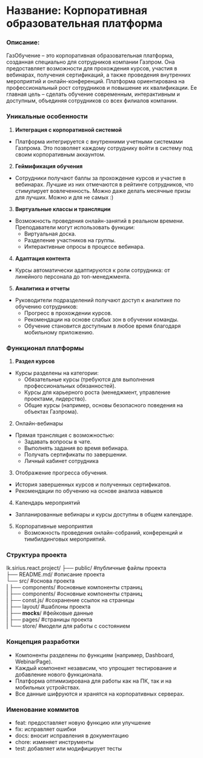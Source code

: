 # Название: Корпоративная образовательная платформа
### Описание:
ГазОбучение – это корпоративная образовательная платформа, созданная специально для сотрудников компании Газпром. Она предоставляет возможности для прохождения курсов, участия в вебинарах, получения сертификаций, а также проведения внутренних мероприятий и онлайн-конференций.
Платформа ориентирована на профессиональный рост сотрудников и повышение их квалификации. Ее главная цель – сделать обучение современным, интерактивным и доступным, объединяя сотрудников со всех филиалов компании.

### Уникальные особенности
1. **Интеграция с корпоративной системой**
- Платформа интегрируется с внутренними учетными системами Газпрома. Это позволяет каждому сотруднику войти в систему под своим корпоративным аккаунтом.
2. **Геймификация обучения**
- Сотрудники получают баллы за прохождение курсов и участие в вебинарах. Лучшие из них отмечаются в рейтинге сотрудников, что стимулирует вовлеченность. Можно даже делать месячные призы для лучших. Можно и для не самых :)
3. **Виртуальные классы и трансляции**
- Возможность проведения онлайн-занятий в реальном времени. Преподаватели могут использовать функции:
  - Виртуальная доска.
  - Разделение участников на группы.
  - Интерактивные опросы в процессе вебинара.
4. **Адаптация контента**
- Курсы автоматически адаптируются к роли сотрудника: от линейного персонала до топ-менеджмента.
5. **Аналитика и отчеты**
- Руководители подразделений получают доступ к аналитике по обучению сотрудников:
   - Прогресс в прохождении курсов.
   - Рекомендации на основе слабых зон в обучении команды.
   - Обучение становится доступным в любое время благодаря мобильному приложению.


### Функционал платформы
1. **Раздел курсов**
- Курсы разделены на категории:
  - Обязательные курсы (требуются для выполнения профессиональных обязанностей).
  - Курсы для карьерного роста (менеджмент, управление проектами, лидерство).
  - Общие курсы (например, основы безопасного поведения на объектах Газпрома).
2. Онлайн-вебинары
- Прямая трансляция с возможностью:
  - Задавать вопросы в чате.
  - Выполнять задания во время вебинара.
  - Получать сертификаты по завершении.
  - Личный кабинет сотрудника
3. Отображение прогресса обучения.
- История завершенных курсов и полученных сертификатов.
- Рекомендации по обучению на основе анализа навыков
4. Календарь мероприятий
- Запланированные вебинары и курсы доступны в общем календаре.
5. Корпоративные мероприятия
   - Возможность проведения онлайн-собраний, конференций и тимбилдинговых мероприятий.
### Структура проекта
lk.sirius.react.project/
├── public/            #публичные файлы проекта  
├── README.md/          #описание проекта  
└── src/                #основа проекта  
|   ├── components/     #основные компоненты страниц  
|   ├── components/     #основные компоненты страниц  
|   ├── const.js/       #сохранение ссылок на страницы  
|   ├── layout/         #шаблоны проекта  
|   ├── __mocks__/      #фейковые данные  
|   ├── pages/          #страницы проекта  
|   └── store/          #модели для работы с состоянием  

### Концепция разработки
- Компоненты разделены по функциям (например, Dashboard, WebinarPage).
- Каждый компонент независим, что упрощает тестирование и добавление нового функционала.
- Платформа оптимизирована для работы как на ПК, так и на мобильных устройствах.
- Все данные шифруются и хранятся на корпоративных серверах.

### Именование коммитов
- feat: предоставляет новую функцию или улучшение
- fix: исправляет ошибки
- docs: вносит исправления в документацию
- chore: изменяет инструменты
- test: добавляет или модифицирует тесты